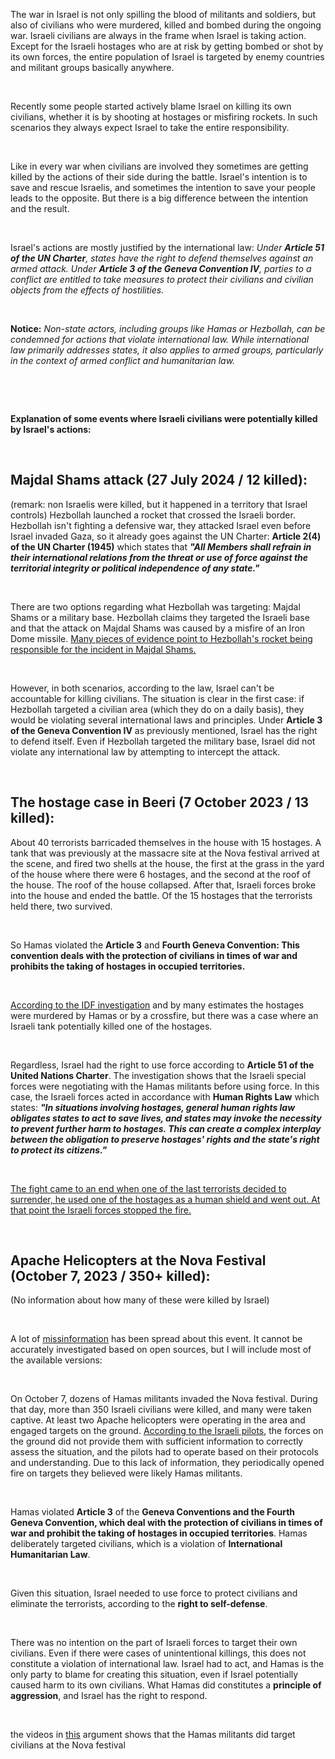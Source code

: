 The war in Israel is not only spilling the blood of militants and soldiers, but also of civilians who were murdered, killed and bombed during the ongoing war. Israeli civilians are always in the frame when Israel is taking action. Except for the Israeli hostages who are at risk by getting bombed or shot by its own forces, the entire population of Israel is targeted by enemy countries and militant groups basically anywhere.

‎

Recently some people started actively blame Israel on killing its own civilians, whether it is by shooting at hostages or misfiring rockets. In such scenarios they always expect Israel to take the entire responsibility.

‎

Like in every war when civilians are involved they sometimes are getting killed by the actions of their side during the battle. Israel's intention is to save and rescue Israelis, and sometimes the intention to save your people leads to the opposite. But there is a big difference between the intention and the result.

‎

Israel's actions are mostly justified by the international law:
*Under **Article 51 of the UN Charter**, states have the right to defend themselves against an armed attack.*
*Under **Article 3 of the Geneva Convention IV**, parties to a conflict are entitled to take measures to protect their civilians and civilian objects from the effects of hostilities.*

‎

**Notice:**
*Non-state actors, including groups like Hamas or Hezbollah, can be condemned for actions that violate international law. While international law primarily addresses states, it also applies to armed groups, particularly in the context of armed conflict and humanitarian law.*

‎


‎

**Explanation of some events where Israeli civilians were potentially killed by Israel's actions:**

‎

## Majdal Shams attack (27 July 2024 / 12 killed):
(remark: non Israelis were killed, but it happened in a territory that Israel controls)
Hezbollah launched a rocket that crossed the Israeli border. Hezbollah isn't fighting a defensive war, they attacked Israel even before Israel invaded Gaza, so it already goes against the UN Charter: **Article 2(4) of the UN Charter (1945)**  which states that ***"All Members shall refrain in their international relations from the threat or use of force against the territorial integrity or political independence of any state."***

‎

There are two options regarding what Hezbollah was targeting: Majdal Shams or a military base. Hezbollah claims they targeted the Israeli base and that the attack on Majdal Shams was caused by a misfire of an Iron Dome missile. [Many pieces of evidence point to Hezbollah's rocket being responsible for the incident in Majdal Shams.](https://apnews.com/article/israel-golan-heights-soccer-rocket-hezbollah-explained-97d4377713a209cf130b7b0f3476e1c4)

‎

However, in both scenarios, according to the law, Israel can't be accountable for killing civilians.
The situation is clear in the first case: if Hezbollah targeted a civilian area (which they do on a daily basis), they would be violating several international laws and principles.
Under **Article 3 of the Geneva Convention IV** as previously mentioned, Israel has the right to defend itself. Even if Hezbollah targeted the military base, Israel did not violate any international law by attempting to intercept the attack.

‎

## The hostage case in Beeri (7 October 2023 / 13 killed):
About 40 terrorists barricaded themselves in the house with 15 hostages. A tank that was previously at the massacre site at the Nova festival arrived at the scene, and fired two shells at the house, the first at the grass in the yard of the house where there were 6 hostages, and the second at the roof of the house. The roof of the house collapsed. After that, Israeli forces broke into the house and ended the battle. Of the 15 hostages that the terrorists held there, two survived.

‎

So Hamas violated the **Article 3** and **Fourth Geneva Convention: This convention deals with the protection of civilians in times of war and prohibits the taking of hostages in occupied territories.**

‎

[According to the IDF investigation](https://www.ynet.co.il/news/article/bksm8havr)
and by many estimates the hostages were murdered by Hamas or by a crossfire, but there was a case where an Israeli tank potentially killed one of the hostages.

‎

Regardless, Israel had the right to use force according to **Article 51 of the United Nations Charter**. The investigation shows that the Israeli special forces were negotiating with the Hamas militants before using force. In this case, the Israeli forces acted in accordance with **Human Rights Law** which states: ***"In situations involving hostages, general human rights law obligates states to act to save lives, and states may invoke the necessity to prevent further harm to hostages. This can create a complex interplay between the obligation to preserve hostages' rights and the state's right to protect its citizens."***

‎

[The fight came to an end when one of the last terrorists decided to surrender, he used one of the hostages as a human shield and went out. At that point the Israeli forces stopped the fire.](https://youtu.be/gi-ESUGUUMk)

‎

## Apache Helicopters at the Nova Festival (October 7, 2023 / 350+ killed):
(No information about how many of these were killed by Israel)

‎

A lot of [missinformation](https://x.com/GeoConfirmed/status/1723022290886025424) has been spread about this event. It cannot be accurately investigated based on open sources, but I will include most of the available versions:

‎

On October 7, dozens of Hamas militants invaded the Nova festival. During that day, more than 350 Israeli civilians were killed, and many were taken captive. At least two Apache helicopters were operating in the area and engaged targets on the ground. [According to the Israeli pilots](https://www.ynetnews.com/magazine/article/s1nch1cuc), the forces on the ground did not provide them with sufficient information to correctly assess the situation, and the pilots had to operate based on their protocols and understanding. Due to this lack of information, they periodically opened fire on targets they believed were likely Hamas militants.

‎

Hamas violated **Article 3** of the **Geneva Conventions and the Fourth Geneva Convention, which deal with the protection of civilians in times of war and prohibit the taking of hostages in occupied territories**. Hamas deliberately targeted civilians, which is a violation of **International Humanitarian Law**.

‎

Given this situation, Israel needed to use force to protect civilians and eliminate the terrorists, according to the **right to self-defense**.

‎

There was no intention on the part of Israeli forces to target their own civilians. Even if there were cases of unintentional killings, this does not constitute a violation of international law. Israel had to act, and Hamas is the only party to blame for creating this situation, even if Israel potentially caused harm to its own civilians. What Hamas did constitutes a **principle of aggression**, and Israel has the right to respond.

‎

the videos in [this](https://arguments.projectherzl.com/offensive-arguments.html?argument=Hamas-does-target-innocent-civilians) argument shows that the Hamas militants did target civilians at the Nova festival